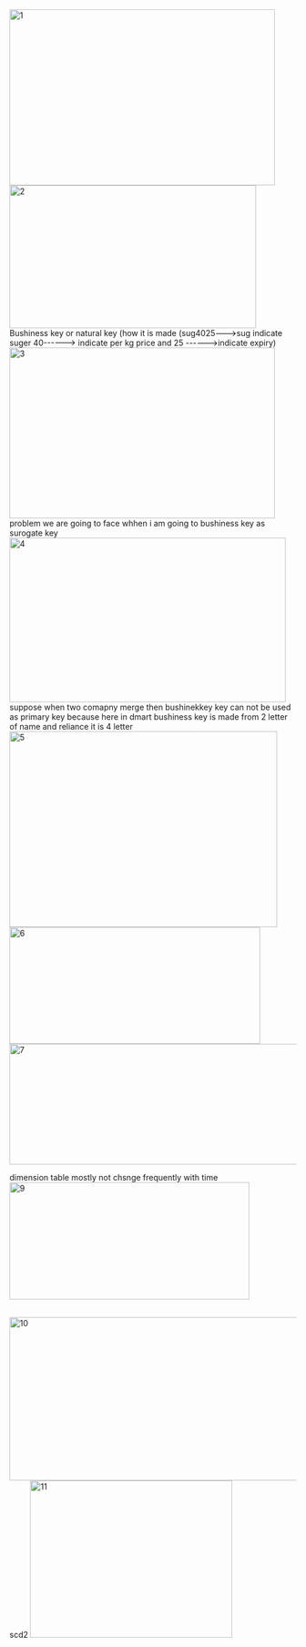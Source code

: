 
<img width="466" height="309" alt="1" src="https://github.com/user-attachments/assets/a4feffc8-0659-4e6e-b399-193a6122c4c9" />

<br>


<img width="433" height="251" alt="2" src="https://github.com/user-attachments/assets/5605ea88-6461-4c8d-98d2-adc9e38412a8" />
<br>
Bushiness key or natural key (how it is made (sug4025--->sug indicate suger    40------> indicate per kg price and    25 ------>indicate expiry)


<img width="466" height="300" alt="3" src="https://github.com/user-attachments/assets/21b78a33-304c-4df5-a8f0-76d70b2a1075" />
problem we are going to face whhen i am going to bushiness key as surogate key
<br>

<img width="485" height="289" alt="4" src="https://github.com/user-attachments/assets/a9380e40-a1af-4e66-b1cb-3ed5e3826092" />
<br>
suppose when two comapny merge then bushinekkey key can not be used as primary key because here in dmart bushiness key is made from 2 letter of name and reliance it is 4 letter

<br>
<img width="470" height="344" alt="5" src="https://github.com/user-attachments/assets/82809c35-3381-49d0-9d3f-fcf99a0c01ec" />
<br>
<img width="440" height="205" alt="6" src="https://github.com/user-attachments/assets/9175f7e7-55e7-400d-8883-cfa75a75ef67" />
<br>
<img width="525" height="212" alt="7" src="https://github.com/user-attachments/assets/d0c696ae-bbc2-4d2b-9992-7865f13cbb41" />
<br>

dimension  table mostly not chsnge frequently with time
<img width="421" height="206" alt="9" src="https://github.com/user-attachments/assets/06f09872-b8bc-4630-916b-b19f8202322a" />

<br>
<img width="581" height="287" alt="10" src="https://github.com/user-attachments/assets/d7703937-b67c-41a1-92d9-8193ce0d2332" />
scd2

<img width="355" height="276" alt="11" src="https://github.com/user-attachments/assets/d1e04ec4-4caa-4729-bb99-d358f2c3cdec" />


